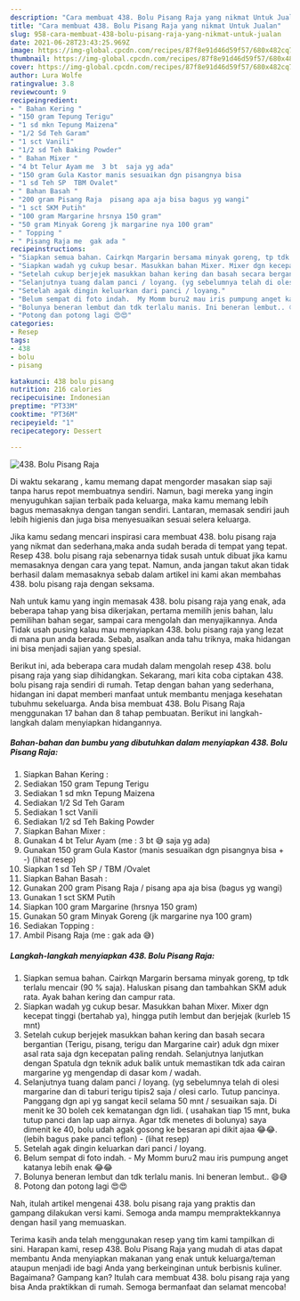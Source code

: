 ```yaml
---
description: "Cara membuat 438. Bolu Pisang Raja yang nikmat Untuk Jualan"
title: "Cara membuat 438. Bolu Pisang Raja yang nikmat Untuk Jualan"
slug: 958-cara-membuat-438-bolu-pisang-raja-yang-nikmat-untuk-jualan
date: 2021-06-28T23:43:25.969Z
image: https://img-global.cpcdn.com/recipes/87f8e91d46d59f57/680x482cq70/438-bolu-pisang-raja-foto-resep-utama.jpg
thumbnail: https://img-global.cpcdn.com/recipes/87f8e91d46d59f57/680x482cq70/438-bolu-pisang-raja-foto-resep-utama.jpg
cover: https://img-global.cpcdn.com/recipes/87f8e91d46d59f57/680x482cq70/438-bolu-pisang-raja-foto-resep-utama.jpg
author: Lura Wolfe
ratingvalue: 3.8
reviewcount: 9
recipeingredient:
- " Bahan Kering "
- "150 gram Tepung Terigu"
- "1 sd mkn Tepung Maizena"
- "1/2 Sd Teh Garam"
- "1 sct Vanili"
- "1/2 sd Teh Baking Powder"
- " Bahan Mixer "
- "4 bt Telur Ayam me  3 bt  saja yg ada"
- "150 gram Gula Kastor manis sesuaikan dgn pisangnya bisa             lihat resep"
- "1 sd Teh SP  TBM Ovalet"
- " Bahan Basah "
- "200 gram Pisang Raja  pisang apa aja bisa bagus yg wangi"
- "1 sct SKM Putih"
- "100 gram Margarine hrsnya 150 gram"
- "50 gram Minyak Goreng jk margarine nya 100 gram"
- " Topping "
- " Pisang Raja me  gak ada "
recipeinstructions:
- "Siapkan semua bahan. Cairkqn Margarin bersama minyak goreng, tp tdk terlalu mencair (90 % saja). Haluskan pisang dan tambahkan SKM aduk rata. Ayak bahan kering dan campur rata."
- "Siapkan wadah yg cukup besar. Masukkan bahan Mixer. Mixer dgn kecepat tinggi (bertahab ya), hingga putih lembut dan berjejak (kurleb 15 mnt)"
- "Setelah cukup berjejek masukkan bahan kering dan basah secara bergantian (Terigu, pisang, terigu dan Margarine cair) aduk dgn mixer asal rata saja dgn kecepatan paling rendah. Selanjutnya lanjutkan dengan Spatula dgn teknik aduk balik untuk memastikan tdk ada cairan margarine yg mengendap di dasar kom / wadah."
- "Selanjutnya tuang dalam panci / loyang. (yg sebelumnya telah di olesi margarine dan di taburi terigu tipis2 saja / olesi carlo. Tutup pancinya. Panggang dgn api yg sangat kecil selama 50 mnt / sesuaikan saja. Di menit ke 30 boleh cek kematangan dgn lidi. ( usahakan tiap 15 mnt, buka tutup panci dan lap uap airnya. Agar tdk menetes di bolunya) saya dimenit ke 40, bolu udah agak gosong ke besaran api dikit ajaa 😂😂. (lebih bagus pake panci teflon)           (lihat resep)"
- "Setelah agak dingin keluarkan dari panci / loyang."
- "Belum sempat di foto indah.  My Momm buru2 mau iris pumpung anget katanya lebih enak 😂😂"
- "Bolunya beneran lembut dan tdk terlalu manis. Ini beneran lembut.. 😄😅"
- "Potong dan potong lagi 😍😍"
categories:
- Resep
tags:
- 438
- bolu
- pisang

katakunci: 438 bolu pisang 
nutrition: 216 calories
recipecuisine: Indonesian
preptime: "PT33M"
cooktime: "PT36M"
recipeyield: "1"
recipecategory: Dessert

---
```



![438. Bolu Pisang Raja](https://img-global.cpcdn.com/recipes/87f8e91d46d59f57/680x482cq70/438-bolu-pisang-raja-foto-resep-utama.jpg)

Di waktu  sekarang , kamu memang dapat mengorder masakan siap saji tanpa harus repot membuatnya sendiri. Namun, bagi mereka yang ingin menyuguhkan sajian terbaik pada keluarga, maka kamu memang lebih bagus memasaknya dengan tangan sendiri. Lantaran, memasak sendiri jauh lebih higienis dan juga bisa menyesuaikan sesuai selera keluarga.

Jika kamu sedang mencari inspirasi cara membuat 438. bolu pisang raja yang nikmat dan sederhana,maka anda sudah berada di tempat yang tepat. Resep 438. bolu pisang raja  sebenarnya tidak susah untuk dibuat jika kamu memasaknya dengan cara yang tepat. Namun, anda jangan takut akan tidak berhasil dalam memasaknya 
sebab dalam artikel ini kami akan membahas 438. bolu pisang raja dengan seksama.  



Nah untuk kamu yang ingin memasak 438. bolu pisang raja yang enak, ada beberapa tahap yang bisa dikerjakan, pertama memilih jenis bahan, lalu pemilihan bahan segar, sampai cara mengolah dan menyajikannya. Anda Tidak usah pusing kalau mau menyiapkan 438. bolu pisang raja yang lezat di mana pun anda berada. Sebab, asalkan anda  tahu triknya, maka hidangan ini bisa menjadi sajian yang spesial.

Berikut ini, ada beberapa cara mudah dalam mengolah resep 438. bolu pisang raja yang siap dihidangkan. Sekarang, mari kita coba ciptakan 438. bolu pisang raja sendiri di rumah. Tetap dengan bahan yang sederhana, hidangan ini dapat memberi manfaat untuk membantu menjaga kesehatan tubuhmu sekeluarga. Anda bisa membuat 438. Bolu Pisang Raja menggunakan 17 bahan dan 8 tahap pembuatan. Berikut ini langkah-langkah dalam menyiapkan hidangannya.

<!--inarticleads1-->

##### Bahan-bahan dan bumbu yang dibutuhkan dalam menyiapkan 438. Bolu Pisang Raja:

1. Siapkan  Bahan Kering :
1. Sediakan 150 gram Tepung Terigu
1. Sediakan 1 sd mkn Tepung Maizena
1. Sediakan 1/2 Sd Teh Garam
1. Sediakan 1 sct Vanili
1. Sediakan 1/2 sd Teh Baking Powder
1. Siapkan  Bahan Mixer :
1. Gunakan 4 bt Telur Ayam (me : 3 bt 😅 saja yg ada)
1. Gunakan 150 gram Gula Kastor (manis sesuaikan dgn pisangnya bisa + -)           (lihat resep)
1. Siapkan 1 sd Teh SP / TBM /Ovalet
1. Siapkan  Bahan Basah :
1. Gunakan 200 gram Pisang Raja / pisang apa aja bisa (bagus yg wangi)
1. Gunakan 1 sct SKM Putih
1. Siapkan 100 gram Margarine (hrsnya 150 gram)
1. Gunakan 50 gram Minyak Goreng (jk margarine nya 100 gram)
1. Sediakan  Topping :
1. Ambil  Pisang Raja (me : gak ada 😅)




<!--inarticleads2-->

##### Langkah-langkah menyiapkan 438. Bolu Pisang Raja:

1. Siapkan semua bahan. Cairkqn Margarin bersama minyak goreng, tp tdk terlalu mencair (90 % saja). Haluskan pisang dan tambahkan SKM aduk rata. Ayak bahan kering dan campur rata.
1. Siapkan wadah yg cukup besar. Masukkan bahan Mixer. Mixer dgn kecepat tinggi (bertahab ya), hingga putih lembut dan berjejak (kurleb 15 mnt)
1. Setelah cukup berjejek masukkan bahan kering dan basah secara bergantian (Terigu, pisang, terigu dan Margarine cair) aduk dgn mixer asal rata saja dgn kecepatan paling rendah. Selanjutnya lanjutkan dengan Spatula dgn teknik aduk balik untuk memastikan tdk ada cairan margarine yg mengendap di dasar kom / wadah.
1. Selanjutnya tuang dalam panci / loyang. (yg sebelumnya telah di olesi margarine dan di taburi terigu tipis2 saja / olesi carlo. Tutup pancinya. Panggang dgn api yg sangat kecil selama 50 mnt / sesuaikan saja. Di menit ke 30 boleh cek kematangan dgn lidi. ( usahakan tiap 15 mnt, buka tutup panci dan lap uap airnya. Agar tdk menetes di bolunya) saya dimenit ke 40, bolu udah agak gosong ke besaran api dikit ajaa 😂😂. (lebih bagus pake panci teflon) -           (lihat resep)
1. Setelah agak dingin keluarkan dari panci / loyang.
1. Belum sempat di foto indah.  - My Momm buru2 mau iris pumpung anget katanya lebih enak 😂😂
1. Bolunya beneran lembut dan tdk terlalu manis. Ini beneran lembut.. 😄😅
1. Potong dan potong lagi 😍😍




Nah, itulah artikel mengenai  438. bolu pisang raja  yang praktis dan gampang dilakukan versi kami. Semoga anda mampu mempraktekkannya dengan hasil yang memuaskan. 

Terima kasih anda telah menggunakan resep yang tim kami tampilkan di sini. Harapan kami, resep  438. Bolu Pisang Raja yang mudah di atas dapat membantu Anda menyiapkan makanan yang enak untuk keluarga/teman ataupun menjadi ide bagi Anda yang berkeinginan untuk berbisnis kuliner. Bagaimana? Gampang kan? Itulah cara membuat 438. bolu pisang raja yang bisa Anda praktikkan di rumah. Semoga bermanfaat dan selamat mencoba!

